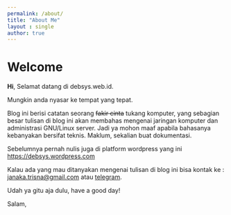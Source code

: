 ```yaml
---
permalink: /about/
title: "About Me"
layout : single
author: true
---
```


# Welcome

**Hi**, Selamat datang di debsys.web.id.

Mungkin anda nyasar ke tempat yang tepat.

Blog ini berisi catatan seorang <s> fakir cinta</s> tukang komputer, yang sebagian besar tulisan di blog ini akan membahas mengenai jaringan komputer dan administrasi GNU/Linux server. Jadi ya mohon maaf apabila bahasanya kebanyakan bersifat teknis. Maklum, sekalian buat dokumentasi.

Sebelumnya pernah nulis juga di platform wordpress yang ini <a rel="noreferrer noopener" href="https://debsys.wordpress.com" target="_blank">https://debsys.wordpress.com</a>

Kalau ada yang mau ditanyakan mengenai tulisan di blog ini bisa kontak ke :  
<a rel="noreferrer noopener" href="mailto:janaka.trisna@gmail.com" target="_blank">janaka.trisna@gmail.com</a> atau  <a rel="noreferrer noopener" href="https://t.me/laredusun" target="_blank">telegram</a>.

Udah ya gitu aja dulu, have a good day!

Salam,
